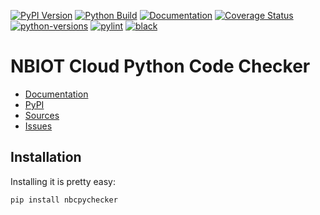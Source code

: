 [![PyPI Version](https://badge.fury.io/py/nbcpychecker.svg)](https://badge.fury.io/py/nbcpychecker)
[![Python Build](https://github.com/nbiotcloud/nbcpychecker/actions/workflows/main.yml/badge.svg)](https://github.com/nbiotcloud/nbcpychecker/actions/workflows/main.yml)
[![Documentation](https://readthedocs.org/projects/nbcpychecker/badge/?version=latest)](https://nbcpychecker.readthedocs.io/en/latest/?badge=latest)
[![Coverage Status](https://coveralls.io/repos/github/nbiotcloud/nbcpychecker/badge.svg?branch=main)](https://coveralls.io/github/nbiotcloud/nbcpychecker?branch=main)
[![python-versions](https://img.shields.io/pypi/pyversions/nbcpychecker.svg)](https://pypi.python.org/pypi/nbcpychecker)
[![pylint](https://img.shields.io/badge/linter-pylint-%231674b1?style=flat)](https://www.pylint.org/)
[![black](https://img.shields.io/badge/code%20style-black-000000.svg)](https://github.com/psf/black)

# NBIOT Cloud Python Code Checker

* [Documentation](https://nbcpychecker.readthedocs.io/en/latest/)
* [PyPI](https://pypi.org/project/nbcpychecker/)
* [Sources](https://github.com/nbiotcloud/nbcpychecker)
* [Issues](https://github.com/nbiotcloud/nbcpychecker/issues)

## Installation

Installing it is pretty easy:

```bash
pip install nbcpychecker
```
